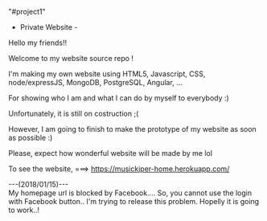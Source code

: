 "#project1"

- Private Website -

Hello my friends!!

Welcome to my website source repo !

I'm making my own website using HTML5, Javascript, CSS, node/expressJS, MongoDB, PostgreSQL, Angular, ...

For showing who I am and what I can do by myself to everybody :)

Unfortunately, it is still on costruction ;(

However, I am going to finish to make the prototype of my website as soon as possible :)

Please, expect how wonderful website will be made by me lol

To see the website, ===> https://musickiper-home.herokuapp.com/


---(2018/01/15)---<br>
My homepage url is blocked by Facebook....
So, you cannot use the login with Facebook button..
I'm trying to release this problem. Hopelly it is going to work..!
